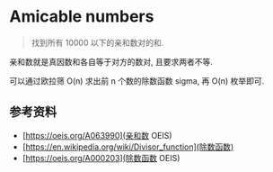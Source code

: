# Amicable numbers

> 找到所有 10000 以下的亲和数对的和.

亲和数就是真因数和各自等于对方的数对, 且要求两者不等.

可以通过欧拉筛 O(n) 求出前 n 个数的除数函数 sigma, 再 O(n) 枚举即可.

## 参考资料
  - [https://oeis.org/A063990](亲和数 OEIS)
  - [https://en.wikipedia.org/wiki/Divisor_function](除数函数)
  - [https://oeis.org/A000203](除数函数 OEIS)
